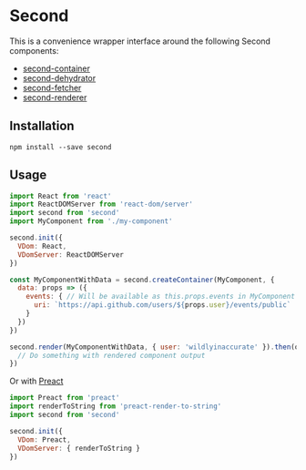 # Second

This is a convenience wrapper interface around the following Second components:

- [second-container](../packages/second-container)
- [second-dehydrator](../packages/second-dehydrator)
- [second-fetcher](../packages/second-fetcher)
- [second-renderer](../packages/second-renderer)

## Installation

```
npm install --save second
```

## Usage

```js
import React from 'react'
import ReactDOMServer from 'react-dom/server'
import second from 'second'
import MyComponent from './my-component'

second.init({
  VDom: React,
  VDomServer: ReactDOMServer
})

const MyComponentWithData = second.createContainer(MyComponent, {
  data: props => ({
    events: { // Will be available as this.props.events in MyComponent
      uri: `https://api.github.com/users/${props.user}/events/public`
    }
  })
})

second.render(MyComponentWithData, { user: 'wildlyinaccurate' }).then(output => {
  // Do something with rendered component output
})
```

Or with [Preact](https://preactjs.com/)

```js
import Preact from 'preact'
import renderToString from 'preact-render-to-string'
import second from 'second'

second.init({
  VDom: Preact,
  VDomServer: { renderToString }
})
```
